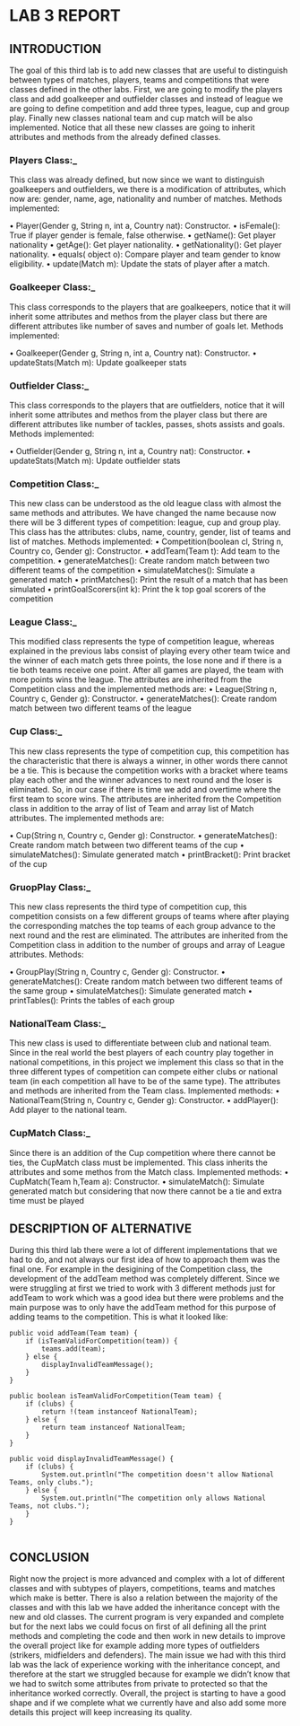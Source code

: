 # LAB 3 REPORT
## INTRODUCTION
The goal of this third lab is to add new classes that are useful to distinguish between types of matches, players, teams and competitions that were classes defined in the other labs. First, we are going to modify the players class and add goalkeeper and outfielder classes and instead of league we are going to define competition and add three types, league, cup and group play. Finally new classes national team and cup match will be also implemented. Notice that all these new classes are going to inherit attributes and methods from the already defined classes.
### Players Class:_
This class was already defined, but now since we want to distinguish goalkeepers and outfielders, we there is a modification of attributes, which now are:  gender, name, age, nationality and number of matches. Methods implemented:

•	Player(Gender g, String n, int a, Country nat): Constructor.
•	isFemale(): True if player gender is female, false otherwise.
•	getName(): Get player nationality
•	getAge(): Get player nationality.
•	getNationality(): Get player nationality.
•	equals( object o): Compare player and team gender to know eligibility.
•	update(Match m): Update the stats of player after a match.

### Goalkeeper Class:_
This class corresponds to the players that are goalkeepers, notice that it will inherit some attributes and methos from the player class but there are different attributes like number of saves and number of goals let. Methods implemented:

•	Goalkeeper(Gender g, String n, int a, Country nat): Constructor.
•	updateStats(Match m): Update goalkeeper stats

### Outfielder Class:_
This class corresponds to the players that are outfielders, notice that it will inherit some attributes and methos from the player class but there are different attributes like number of tackles, passes, shots assists and goals. Methods implemented:

•	Outfielder(Gender g, String n, int a, Country nat): Constructor.
•	updateStats(Match m): Update outfielder stats


### Competition Class:_
This new class can be understood as the old league class with almost the same methods and attributes. We have changed the name because now there will be 3 different types of competition: league, cup and group play. This class has the attributes: clubs, name, country, gender, list of teams and list of matches. Methods implemented:
•	Competition(boolean cl, String n, Country co, Gender g): Constructor.
•	addTeam(Team t): Add team to the competition.
•	generateMatches(): Create random match between two different teams of the competition 
•	simulateMatches(): Simulate a generated match
•	printMatches(): Print the result of a match that has been simulated
•	printGoalScorers(int k): Print the k top goal scorers of the competition






### League Class:_
This modified class represents the type of competition league, whereas explained in the previous labs consist of playing every other team twice and the winner of each match gets three points, the lose none and if there is a tie both teams receive one point. After all games are played, the team with more points wins the league. The attributes are inherited from the Competition class and the implemented methods are:
•	League(String n, Country c, Gender g): Constructor.
•	generateMatches(): Create random match between two different teams of the league 

### Cup Class:_
This new class represents the type of competition cup, this competition has the characteristic that there is always a winner, in other words there cannot be a tie. This is because the competition works with a bracket where teams play each other and the winner advances to next round and the loser is eliminated. So, in our case if there is time we add and overtime where the first team to score wins. The attributes are inherited from the Competition class in addition to the array of list of Team and array list of Match attributes. The implemented methods are:

•	Cup(String n, Country c, Gender g): Constructor.
•	generateMatches(): Create random match between two different teams of the cup 
•	simulateMatches(): Simulate generated match 
•	printBracket(): Print bracket of the cup





### GruopPlay Class:_
This new class represents the third type of competition cup, this competition consists on a few different groups of teams where after playing the corresponding matches the top teams of each group advance to the next round and the rest are eliminated. The attributes are inherited from the Competition class in addition to the number of groups and array of League attributes. Methods:

•	GroupPlay(String n, Country c, Gender g): Constructor.
•	generateMatches(): Create random match between two different teams of the same group 
•	simulateMatches(): Simulate generated match 
•	printTables(): Prints the tables of each group 

### NationalTeam Class:_
This new class is used to differentiate between club and national team. Since in the real world the best players of each country play together in national competitions, in this project we implement this class so that in the three different types of competition can compete either clubs or national team (in each competition all have to be of the same type). The attributes and methods  are inherited from the Team class. Implemented methods: 
•	NationalTeam(String n, Country c, Gender g): Constructor.
•	addPlayer(): Add player to the national team.

### CupMatch Class:_
Since there is an addition of the Cup competition where there cannot be ties, the CupMatch class must be implemented. This class inherits the attributes and some methos from the Match class. Implemented methods:
•	CupMatch(Team h,Team a): Constructor.
•	simulateMatch(): Simulate generated match but considering that now there cannot be a tie and extra time must be played

## DESCRIPTION OF ALTERNATIVE  
During this third lab there were a lot of different implementations that we had to do, and not always our first idea of how to approach them was the final one. For example in the desigining of the Competition class, the development of the addTeam method was completely different. Since we were struggling at first we tried to work with 3 different methods just for addTeam to work which was a good idea but there were problems and the main purpose was to only have the addTeam method for this purpose of adding teams to the competition. This is what it looked like: 

```
public void addTeam(Team team) {
    if (isTeamValidForCompetition(team)) {
        teams.add(team);
    } else {
        displayInvalidTeamMessage();
    }
}

public boolean isTeamValidForCompetition(Team team) {
    if (clubs) {
        return !(team instanceof NationalTeam);
    } else {
        return team instanceof NationalTeam;
    }
}

public void displayInvalidTeamMessage() {
    if (clubs) {
        System.out.println("The competition doesn't allow National Teams, only clubs.");
    } else {
        System.out.println("The competition only allows National Teams, not clubs.");
    }
}


```

## CONCLUSION
Right now the project is more advanced and complex with a lot of different classes and with subtypes of players, competitions, teams and matches which make is better. There is also a relation between the majority of the classes and with this lab we have added the inheritance concept with the new and old classes.
The current program is very expanded and complete but for the next labs we could focus on first of all defining all the print methods and completing the code and then work in  new details to improve the overall project like for example adding more types of outfielders  (strikers, midfielders and defenders).
The main issue we had with this third lab was the lack of experience working with the inheritance concept, and therefore at the start we struggled because for example we didn’t know that we had to switch some attributes from private to protected so that the inheritance worked correctly.
Overall, the project is starting to have a good shape and if we complete what we currently have and also add some more details this project will keep increasing its quality.

